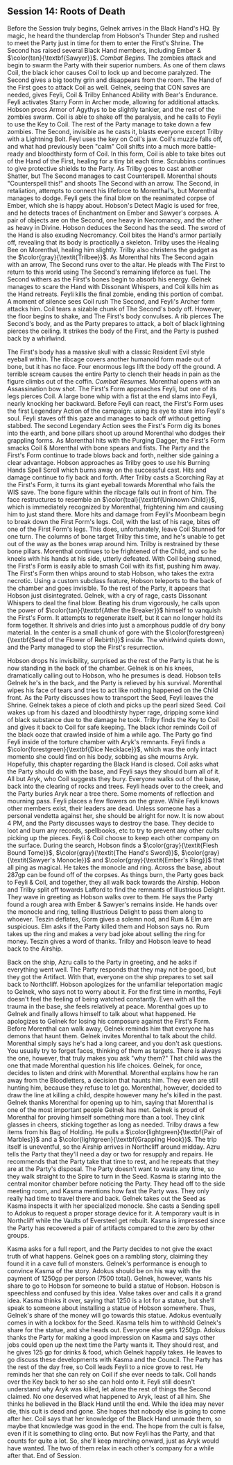 ## Session 14: Roots of Death

Before the Session truly begins, Gelnek arrives in the Black Hand's HQ. By magic, he heard the thunderclap from Hobson's Thunder Step and rushed to meet the Party just in time for them to enter the First's Shrine. The Second has raised several Black Hand members, including Ember & $\color{tan}{\textbf{Sawyer}}$. *Combat Begins.* The zombies attack and begin to swarm the Party with their superior numbers. As one of them claws Coil, the black ichor causes Coil to lock up and become paralyzed. The Second gives a big toothy grin and disappears from the room. The Hand of the First goes to attack Coil as well. Gelnek, seeing that CON saves are needed, gives Feyli, Coil & Trilby Enhanced Ability with Bear's Endurance. Feyli activates Starry Form in Archer mode, allowing for additional attacks. Hobson procs Armor of Agythys to be slightly tankier, and the rest of the zombies swarm. Coil is able to shake off the paralysis, and he calls to Feyli to use the Key to Coil. The rest of the Party manage to take down a few zombies. The Second, invisible as he casts it, blasts everyone except Trilby with a Lightning Bolt. Feyl uses the key on Coil's jaw. Coil's muzzle falls off, and what had previously been "calm" Coil shifts into a much more battle-ready and bloodthirsty form of Coil. In this form, Coil is able to take bites out of the Hand of the First, healing for a tiny bit each time. Scrubbins continues to give protective shields to the Party. As Trilby goes to cast another Shatter, but The Second manages to cast Counterspell. Morenthal shouts "Counterspell this!" and shoots The Second with an arrow. The Second, in retaliation, attempts to connect his lifeforce to Morenthal's, but Morenthal manages to dodge. Feyli gets the final blow on the reanimated corpse of Ember, which she is happy about. Hobson's Detect Magic is used for free, and he detects traces of Enchantment on Ember and Sawyer's corpses. A pair of objects are on the Second, one heavy in Necromancy, and the other as heavy in Divine. Hobson deduces the Second has the seed. The sword of the Hand is also exuding Necromancy. Coil bites the Hand's armor partially off, revealing that its body is practically a skeleton. Trilby uses the Healing Bee on Morenthal, healing him slightly. Trilby also christens the gadget as the $\color{gray}{\textit{Trilbee}}$. As Morenthal hits The Second again with an arrow, The Second runs over to the altar. He pleads with The First to return to this world using The Second's remaining lifeforce as fuel. The Second withers as the First's bones begin to absorb his energy. Gelnek manages to scare the Hand with Dissonant Whispers, and Coil kills him as the Hand retreats. Feyli kills the final zombie, ending this portion of combat. A moment of silence sees Coil rush The Second, and Feyli's Archer form attacks him. Coil tears a sizable chunk of The Second's body off. However, the floor begins to shake, and The First's body convulses. A rib pierces The Second's body, and as the Party prepares to attack, a bolt of black lightning pierces the ceiling. It strikes the body of the First, and the Party is pushed back by a whirlwind. 

The First's body has a massive skull with a classic Resident Evil style eyeball within. The ribcage covers another humanoid form made out of bone, but it has no face. Four enormous legs lift the body off the ground. A terrible scream causes the entire Party to clench their heads in pain as the figure climbs out of the coffin. *Combat Resumes.* Morenthal opens with an Assassination bow shot. The First's Form approaches Feyli, but one of its legs pierces Coil. A large bone whip with a fist at the end slams into Feyli, nearly knocking her backward. Before Feyli can react, the First's Form uses the first Legendary Action of the campaign: using its eye to stare into Feyli's soul. Feyli staves off this gaze and manages to back off without getting stabbed. The second Legendary Action sees the First's Form dig its bones into the earth, and bone pillars shoot up around Morenthal who dodges their grappling forms. As Morenthal hits with the Purging Dagger, the First's Form smacks Coil & Morenthal with bone spears and fists. The Party and the First's Form continue to trade blows back and forth, neither side gaining a clear advantage. Hobson approaches as Trilby goes to use his Burning Hands Spell Scroll which burns away on the successful cast. Hits and damage continue to fly back and forth. After Trilby casts a Scorching Ray at the First's Form, it turns its giant eyeball towards Morenthal who fails the WIS save. The bone figure within the ribcage falls out in front of him. The face restructures to resemble an $\color{teal}{\textbf{Unknown Child}}$, which is immediately recognized by Morenthal, frightening him and causing him to just stand there. More hits and damage from Feyli's Moonbeam begin to break down the First Form's legs. Coil, with the last of his rage, bites off one of the First Form's legs. This does, unfortunately, leave Coil Stunned for one turn. The columns of bone target Trilby this time, and he's unable to get out of the way as the bones wrap around him. Trilby is restrained by these bone pillars. Morenthal continues to be frightened of the Child, and so he kneels with his hands at his side, utterly defeated. With Coil being stunned, the First's Form is easily able to smash Coil with its fist, pushing him away. The First's Form then whips around to stab Hobson, who takes the extra necrotic. Using a custom subclass feature, Hobson teleports to the back of the chamber and goes invisible. To the rest of the Party, it appears that Hobson just disintegrated. Gelnek, with a cry of rage, casts Dissonant Whispers to deal the final blow. Beating his drum vigorously, he calls upon the power of $\color{tan}{\textbf{Ather the Breaker}}$ himself to vanquish the First's Form. It attempts to regenerate itself, but it can no longer hold its form together. It shrivels and dries into just a amorphous puddle of dry bony material. In the center is a small chunk of gore with the $\color{forestgreen}{\textbf{Seed of the Flower of Rebirth}}$ inside. The whirlwind quiets down, and the Party managed to stop the First's resurrection.

Hobson drops his invisibility, surprised as the rest of the Party is that he is now standing in the back of the chamber. Gelnek is on his knees, dramatically calling out to Hobson, who he presumes is dead. Hobson tells Gelnek he's in the back, and the Party is relieved by his survival. Morenthal wipes his face of tears and tries to act like nothing happened on the Child front. As the Party discusses how to transport the Seed, Feyli leaves the Shrine. Gelnek takes a piece of cloth and picks up the pearl sized Seed. Coil wakes up from his dazed and bloodthirsty hyper rage, dripping some kind of black substance due to the damage he took. Trilby finds the Key to Coil and gives it back to Coil for safe keeping. The black ichor reminds Coil of the black ooze that crawled inside of him a while ago. The Party go find Feyli inside of the torture chamber with Aryk's remnants. Feyli finds a $\color{forestgreen}{\textbf{Dice Necklace}}$, which was the only intact momento she could find on his body, sobbing as she mourns Aryk. Hopefully, this chapter regarding the Black Hand is closed. Coil asks what the Party should do with the base, and Feyli says they should burn all of it. All but Aryk, who Coil suggests they bury. Everyone walks out of the base, back into the clearing of rocks and trees. Feyli heads over to the creek, and the Party buries Aryk near a tree there. Some moments of reflection and mourning pass. Feyli places a few flowers on the grave. While Feyli knows other members exist, their leaders are dead. Unless someone has a personal vendetta against her, she should be alright for now. It is now about 4 PM, and the Party discusses ways to destroy the base. They decide to loot and burn any records, spellbooks, etc to try to prevent any other cults picking up the pieces. Feyli & Coil choose to keep each other company on the surface. During the search, Hobson finds a $\color{gray}{\textit{Flesh Bound Tome}}$, $\color{gray}{\textit{The Hand's Sword}}$, $\color{gray}{\textit{Sawyer's Monocle}}$ and $\color{gray}{\textit{Ember's Ring}}$ that all ping as magical. He takes the monocle and ring. Across the base, about 287gp can be found off of the corpses. As things burn, the Party goes back to Feyli & Coil, and together, they all walk back towards the Airship. Hobon and Trilby split off towards Lafford to find the remnants of Illustrious Delight. They wave in greeting as Hobson walks over to them. He says the Party found a rough area with Ember & Sawyer's remains inside. He hands over the monocle and ring, telling Illustrious Delight to pass them along to whoever. Teszin deflates, Gorm gives a solemn nod, and Rum & Elm are suspicious. Elm asks if the Party killed them and Hobson says no. Rum takes up the ring and makes a very bad joke about selling the ring for money. Teszin gives a word of thanks. Trilby and Hobson leave to head back to the Airship.

Back on the ship, Azru calls to the Party in greeting, and he asks if everything went well. The Party responds that they may not be good, but they got the Artifact. With that, everyone on the ship prepares to set sail back to Northcliff. Hobson apologizes for the unfamiliar teleportation magic to Gelnek, who says not to worry about it. For the first time in months, Feyli doesn't feel the feeling of being watched constantly. Even with all the trauma in the base, she feels relatively at peace. Morenthal goes up to Gelnek and finally allows himself to talk about what happened. He apologizes to Gelnek for losing his composure against the First's Form. Before Morenthal can walk away, Gelnek reminds him that everyone has demons that haunt them. Gelnek invites Morenthal to talk about the child. Morenthal simply says he's had a long career, and you don't ask questions. You usually try to forget faces, thinking of them as targets. There is always the one, however, that truly makes you ask "why them?" That child was the one that made Morenthal question his life choices. Gelnek, for once, decides to listen and drink with Morenthal. Morenthal explains how he ran away from the Bloodletters, a decision that haunts him. They even are still hunting him, because they refuse to let go. Morenthal, however, decided to draw the line at killing a child, despite however many he's killed in the past. Gelnek thanks Morenthal for opening up to him, saying that Morenthal is one of the most important people Gelnek has met. Gelnek is proud of Morenthal for proving himself something more than a tool. They clink glasses in cheers, sticking together as long as needed. Trilby draws a few items from his Bag of Holding.  He pulls a $\color{lightgreen}{\textbf{Pair of Marbles}}$ and a $\color{lightgreen}{\textbf{Grappling Hook}}$. The trip itself is uneventful, so the Airship arrives in Northcliff around midday. Azru tells the Party that they'll need a day or two for resupply and repairs. He recommends that the Party take that time to rest, and he repeats that they are at the Party's disposal. The Party doesn't want to waste any time, so they walk straight to the Spire to turn in the Seed. Kasma is staring into the central monitor chamber before noticing the Party. They head off to the side meeting room, and Kasma mentions how fast the Party was. They only really had time to travel there and back. Gelnek takes out the Seed as Kasma inspects it with her specialized monocle. She casts a Sending spell to Adokus to request a proper storage device for it. A temporary vault is in Northcliff while the Vaults of Eversteel get rebuilt. Kasma is impressed since the Party has recovered a pair of artifacts compared to the zero by other groups.

Kasma asks for a full report, and the Party decides to not give the exact truth of what happens. Gelnek goes on a rambling story, claiming they found it in a cave full of monsters. Gelnek's performance is enough to convince Kasma of the story. Adokus should be on his way with the payment of 1250gp per person (7500 total). Gelnek, however, wants his share to go to Hobson for someone to build a statue of Hobson. Hobson is speechless and confused by this idea. Valse takes over and calls it a grand idea. Kasma thinks it over, saying that 1250 is a lot for a statue, but she'll speak to someone about installing a statue of Hobson somewhere. Thus, Gelnek's share of the money will go towards this statue. Adokus eventually comes in with a lockbox for the Seed. Kasma tells him to withhold Gelnek's share for the statue, and she heads out. Everyone else gets 1250gp. Adokus thanks the Party for making a good impression on Kasma and says other jobs could open up the next time the Party wants it. They should rest, and he gives 125 gp for drinks & food, which Gelnek happily takes. He leaves to go discuss these developments with Kasma and the Council. The Party has the rest of the day free, so Coil leads Feyli to a nice grove to rest. He reminds her that she can rely on Coil if she ever needs to talk. Coil hands over the Key back to her so she can hold onto it. Feyli still doesn't understand why Aryk was killed, let alone the rest of things the Second claimed. No one deserved what happened to Aryk, least of all him. She thinks he believed in the Black Hand until the end. While the idea may never die, this cult is dead and gone. She hopes that nobody else is going to come after her. Coil says that her knowledge of the Black Hand unmade them, so maybe that knowledge was good in the end. The hope from the cult is false, even if it is something to cling onto. But now Feyli has the Party, and that counts for quite a lot. So, she'll keep marching onward, just as Aryk would have wanted. The two of them relax in each other's company for a while after that. End of Session. 